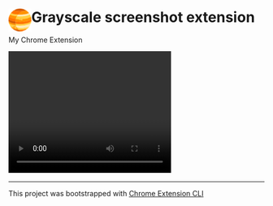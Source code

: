 # <img src="public/icons/icon_48.png" width="45" align="left"> Grayscale screenshot extension  

My Chrome Extension


<video width="320" height="240" controls>
  <source src="./demo/Video_2024-01-08_164255.mp4" type="video/mp4">
</video>

---

This project was bootstrapped with [Chrome Extension CLI](https://github.com/dutiyesh/chrome-extension-cli)

